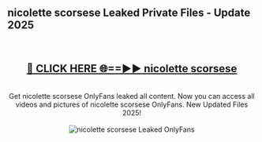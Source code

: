 <h2>nicolette scorsese Leaked Private Files - Update 2025</h2>
<br>
<div align="center">
<h2><a href="https://cliphot.my.id/nicolette_scorsese" rel="nofollow">🔴 CLICK HERE 🌐==►► nicolette scorsese</a></h2>
<br>
Get nicolette scorsese OnlyFans leaked all content. Now you can access all videos and pictures of nicolette scorsese OnlyFans. New Updated Files 2025!
<br>
<br>
<a href="https://cliphot.my.id/nicolette_scorsese" rel="nofollow" data-target="animated-image.originalLink"><img src="https://i.ibb.co.com/WyWwxjT/player-gif2.gif" alt="nicolette scorsese Leaked OnlyFans" style="max-width: 100%; display: inline-block;" data-target="animated-image.originalImage"></a>
</div>
<br>